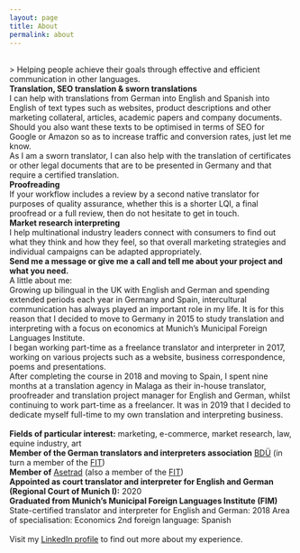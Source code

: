 ```yaml
---
layout: page
title: About
permalink: about
---
```

<br/>
> Helping people achieve their goals through effective and efficient communication in other languages.  

<br/>
<b>Translation, SEO translation & sworn translations</b>  
<br/>
I can help with translations from German into English and Spanish into English of text types such as websites, product descriptions and other marketing collateral, articles, academic papers and company documents.    
<br/>
Should you also want these texts to be optimised in terms of SEO for Google or Amazon so as to increase traffic and conversion rates, just let me know.    
<br/>
As I am a sworn translator, I can also help with the translation of certificates or other legal documents that are to be presented in Germany and that require a certified translation.    
<br/>
<b>Proofreading</b>  
<br/>
If your workflow includes a review by a second native translator for purposes of quality assurance, whether this is a shorter LQI, a final proofread or a full review, then do not hesitate to get in touch.    
<br/>
<b>Market research interpreting</b>  
<br/>
I help multinational industry leaders connect with consumers to find out what they think and how they feel, so that overall marketing strategies and individual campaigns can be adapted appropriately.       
<br/>
<b>Send me a message or give me a call and tell me about your project and what you need.</b>    
<br/>
A little about me:    
<br/>
Growing up bilingual in the UK with English and German and spending extended periods each year in Germany and Spain, intercultural communication has always played an important role in my life. It is for this reason that I decided to move to Germany in 2015 to study translation and interpreting with a focus on economics at Munich’s Municipal Foreign Languages Institute.     
<br/>
I began working part-time as a freelance translator and interpreter in 2017, working on various projects such as a website, business correspondence, poems and presentations.    
<br/>
After completing the course in 2018 and moving to Spain, I spent nine months at a translation agency in Malaga as their in-house translator, proofreader and translation project manager for English and German, whilst continuing to work part-time as a freelancer. It was in 2019 that I decided to dedicate myself full-time to my own translation and interpreting business.       
<br/>
<br/>
<b>Fields of particular interest:</b> marketing, e-commerce, market research, law, equine industry, art   
<br/>
<b>Member of the German translators and interpreters association</b> <a href="https://bdue.de/en/bdue/" target="_blank">BDÜ</a> (in turn a member of the <a href="https://www.fit-ift.org/" target="_blank">FIT</a>)  
<br/>
<b>Member of</b> <a href="https://asetrad.org/inicio" target="_blank">Asetrad</a> (also a member of the <a href="https://www.fit-ift.org/" target="_blank">FIT</a>)  
<br/>
<b>Appointed as court translator and interpreter for English and German (Regional Court of Munich&nbsp;I):</b> 2020  
<br/>
<b>Graduated from Munich’s Municipal Foreign Languages Institute (FIM)</b>  
State-certified translator and interpreter for English and German: 2018  
Area of specialisation: Economics  
2nd foreign language: Spanish  
<br/>
<br/>
Visit my <a href="https://www.linkedin.com/in/zahra-claire-bahrani-peacock/" target="_blank">LinkedIn profile</a> to find out more about my experience.
